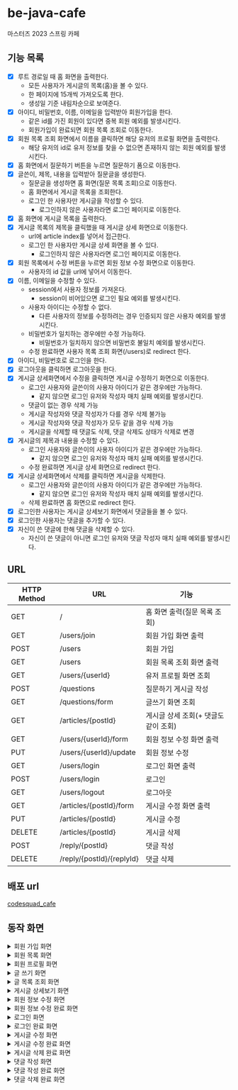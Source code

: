 # be-java-cafe
마스터즈 2023 스프링 카페 

## 기능 목록
- [x] 루트 경로일 때 홈 화면을 출력한다.
  - 모든 사용자가 게시글의 목록(홈)을 볼 수 있다.
  - 한 페이지에 15개씩 가져오도록 한다.
  - 생성일 기준 내림차순으로 보여준다.
- [x] 아이디, 비밀번호, 이름, 이메일을 입력받아 회원가입을 한다.
  - 같은 id를 가진 회원이 있다면 중복 회원 예외를 발생시킨다. 
  - 회원가입이 완료되면 회원 목록 조회로 이동한다.
- [x] 회원 목록 조회 화면에서 이름을 클릭하면 해당 유저의 프로필 화면을 출력한다.
  - 해당 유저의 id로 유저 정보를 찾을 수 없으면 존재하지 않는 회원 예외를 발생시킨다.
- [x] 홈 화면에서 질문하기 버튼을 누르면 질문하기 폼으로 이동한다.
- [x] 글쓴이, 제목, 내용을 입력받아 질문글을 생성한다.
  - 질문글을 생성하면 홈 화면(질문 목록 조회)으로 이동한다.
  - 홈 화면에서 게시글 목록을 조회한다.
  - 로그인 한 사용자만 게시글을 작성할 수 있다. 
    - 로그인하지 않은 사용자라면 로그인 페이지로 이동한다.
- [x] 홈 화면에 게시글 목록을 출력한다.
- [x] 게시글 목록의 제목을 클릭했을 때 게시글 상세 화면으로 이동한다.
  - url에 article index를 넣어서 접근한다.
  - 로그인 한 사용자만 게시글 상세 화면을 볼 수 있다.
    - 로그인하지 않은 사용자라면 로그인 페이지로 이동한다.
- [x] 회원 목록에서 수정 버튼을 누르면 회원 정보 수정 화면으로 이동한다.
  - 사용자의 id 값을 url에 넣어서 이동한다.
- [x] 이름, 이메일을 수정할 수 있다.
  - session에서 사용자 정보를 가져온다.
    - session이 비어있으면 로그인 필요 예외를 발생시킨다.
  - 사용자 아이디는 수정할 수 없다.
    - 다른 사용자의 정보를 수정하려는 경우 인증되지 않은 사용자 예외를 발생시킨다.
  - 비밀번호가 일치하는 경우에만 수정 가능하다.
    - 비밀번호가 일치하지 않으면 비밀번호 불일치 예외를 발생시킨다.
  - 수정 완료하면 사용자 목록 조회 화면(/users)로 redirect 한다.
- [x] 아이디, 비밀번호로 로그인을 한다.
- [x] 로그아웃을 클릭하면 로그아웃을 한다.
- [x] 게시글 상세화면에서 수정을 클릭하면 게시글 수정하기 화면으로 이동한다.
  - 로그인 사용자와 글쓴이의 사용자 아이디가 같은 경우에만 가능하다.
    - 같지 않으면 로그인 유저와 작성자 매치 실패 예외를 발생시킨다.
  - 댓글이 없는 경우 삭제 가능
  - 게시글 작성자와 댓글 작성자가 다를 경우 삭제 불가능
  - 게시글 작성자와 댓글 작성자가 모두 같을 경우 삭제 가능
  - 게시글을 삭제할 때 댓글도 삭제, 댓글 삭제도 상태가 삭제로 변경
- [x] 게시글의 제목과 내용을 수정할 수 있다.
  - 로그인 사용자와 글쓴이의 사용자 아이디가 같은 경우에만 가능하다.
    - 같지 않으면 로그인 유저와 작성자 매치 실패 예외를 발생시킨다.
  - 수정 완료하면 게시글 상세 화면으로 redirect 한다.
- [x] 게시글 상세화면에서 삭제를 클릭하면 게시글을 삭제한다.
  - 로그인 사용자와 글쓴이의 사용자 아이디가 같은 경우에만 가능하다.
    - 같지 않으면 로그인 유저와 작성자 매치 실패 예외를 발생시킨다.
  - 삭제 완료하면 홈 화면으로 redirect 한다.
- [x] 로그인한 사용자는 게시글 상세보기 화면에서 댓글들을 볼 수 있다.
- [x] 로그인한 사용자는 댓글을 추가할 수 있다.
- [x] 자신이 쓴 댓글에 한해 댓글을 삭제할 수 있다.
  - 자신이 쓴 댓글이 아니면 로그인 유저와 댓글 작성자 매치 실패 예외를 발생시킨다.

## URL
|__HTTP Method__| __URL__                 | __기능__                 |
|---------------|-------------------------|------------------------|
|GET| /                       | 홈 화면 출력(질문 목록 조회)      |
|GET| /users/join             | 회원 가입 화면 출력            |
|POST| /users                  | 회원 가입                  |
|GET| /users                  | 회원 목록 조회 화면 출력         |
|GET| /users/{userId}         | 유저 프로필 화면 조회           |
|POST| /questions              | 질문하기 게시글 작성            |
|GET| /questions/form         | 글쓰기 화면 조회              |
|GET| /articles/{postId}      | 게시글 상세 조회(+ 댓글도 같이 조회) |
|GET| /users/{userId}/form    | 회원 정보 수정 화면 출력         |
|PUT| /users/{userId}/update  | 회원 정보 수정               |
|GET| /users/login            | 로그인 화면 출력              |
|POST| /users/login            | 로그인                    |
|GET| /users/logout           | 로그아웃                   |
|GET| /articles/{postId}/form | 게시글 수정 화면 출력           |
|PUT| /articles/{postId}      | 게시글 수정                 |
|DELETE| /articles/{postId}      | 게시글 삭제                 |
|POST| /reply/{postId} | 댓글 작성                  |
|DELETE|/reply/{postId}/{replyId}| 댓글 삭제                  |


## 배포 url
[codesquad_cafe](http://13.125.255.132:8080/)


## 동작 화면
<details>
<summary>회원 가입 화면</summary>
<div>

![join](https://user-images.githubusercontent.com/57451700/228421158-31b1cb57-4d2a-4f82-a076-1f45b592725b.png)

</div>
</details>

<details>
<summary>회원 목록 화면</summary>
<div>

![list](https://user-images.githubusercontent.com/57451700/228422180-0ce2e663-7884-4416-af84-e9b22a9e9577.png)

</div>
</details>

<details>
<summary>회원 프로필 화면</summary>
<div>

![profile](https://user-images.githubusercontent.com/57451700/228422257-efad632c-1b2e-4466-ad0c-86f25ca3e782.png)
</div>
</details>

<details>
<summary>글 쓰기 화면</summary>
<div>

![qnahome](https://user-images.githubusercontent.com/57451700/230138787-e5bc6df5-c552-46b6-a10b-d2f4d87b97c9.png)

</div>
</details>

<details>
<summary>글 목록 조회 화면</summary>
<div>

![home](https://user-images.githubusercontent.com/57451700/235206818-0a4070af-e313-4ba8-9be8-8e25e04d41d3.png)

</div>
</details>

<details>
<summary>게시글 상세보기 화면</summary>
<div>

![detail](https://user-images.githubusercontent.com/57451700/230138947-09aa8971-a73e-46f7-82a7-cd04f158d86e.png)

</div>
</details>

<details>
<summary>회원 정보 수정 화면</summary>
<div>

![loginuser](https://user-images.githubusercontent.com/57451700/232544257-b669e090-40ec-466e-904b-c0bb82ae4305.png)

![userupdate](https://user-images.githubusercontent.com/57451700/232544299-86901c1c-feea-4480-b816-8ae16977367d.png)

</div>
</details>

<details>
<summary>회원 정보 수정 완료 화면</summary>
<div>

![successupdate](https://user-images.githubusercontent.com/57451700/232544356-ed27d974-c357-4573-b637-796688b0e86f.png)

</div>
</details>

<details>
<summary>로그인 화면</summary>
<div>

![login](https://user-images.githubusercontent.com/57451700/232543804-2d03d914-5275-47c4-b94c-b4ca0ad1519d.png)

</div>
</details>

<details>
<summary>로그인 완료 화면</summary>
<div>

![successlogin](https://user-images.githubusercontent.com/57451700/232544104-fab8e999-57e5-4887-b68c-4f51f0a7a802.png)

</div>
</details>

<details>
<summary>게시글 수정 화면</summary>
<div>

![original](https://user-images.githubusercontent.com/57451700/232852271-5134e128-1f35-46ab-a1da-44d63ecfa688.png)

![form](https://user-images.githubusercontent.com/57451700/232852339-b8dbbddb-98ae-435c-9baf-ec30c7ab4c4f.png)

</div>
</details>

<details>
<summary>게시글 수정 완료 화면</summary>
<div>

![success](https://user-images.githubusercontent.com/57451700/232852390-d5177ee3-6187-4bbe-8b36-e3dd166a0ea5.png)

</div>
</details>

<details>
<summary>게시글 삭제 완료 화면</summary>
<div>

![delete](https://user-images.githubusercontent.com/57451700/232852437-2ab0b5aa-b6b4-49ba-bf00-d8cbd3f697c0.png)

</div>
</details>

<details>
<summary>댓글 작성 화면</summary>
<div>

![reply](https://user-images.githubusercontent.com/57451700/233772159-220f78c3-6a62-4035-a587-ac41b08562b1.png)

</div>
</details>

<details>
<summary>댓글 작성 완료 화면</summary>
<div>

![result](https://user-images.githubusercontent.com/57451700/233772197-8fe54370-a5f4-4691-85ac-a3d0b3eadbcc.png)

</div>
</details>

<details>
<summary>댓글 삭제 완료 화면</summary>
<div>

![delete](https://user-images.githubusercontent.com/57451700/233772222-0a3eded8-292a-4172-a87e-6ca585c24846.png)

</div>
</details>
